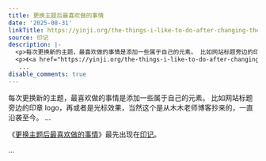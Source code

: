 ```yaml
---
title: 更换主题后最喜欢做的事情
date: '2025-08-31'
linkTitle: https://yinji.org/the-things-i-like-to-do-after-changing-theme.html
source: 印记
description: |-
  <p>每次更换新的主题，最喜欢做的事情是添加一些属于自己的元素。 比如网站标题旁边的印章 logo，再或者是光标效果，当然这个是从木木老师博客抄来的，一直沿袭至今。 ...</p>
  <p>《<a href="https://yinji.org/the-things-i-like-to-do-after-changing-theme.html">更换主题后最喜欢做的事情</a>》最先出现在<a href="https://yinji.org">印记</a>。</p>
   ...
disable_comments: true
---
```

<p>每次更换新的主题，最喜欢做的事情是添加一些属于自己的元素。 比如网站标题旁边的印章 logo，再或者是光标效果，当然这个是从木木老师博客抄来的，一直沿袭至今。 ...</p>
<p>《<a href="https://yinji.org/the-things-i-like-to-do-after-changing-theme.html">更换主题后最喜欢做的事情</a>》最先出现在<a href="https://yinji.org">印记</a>。</p>
 ...